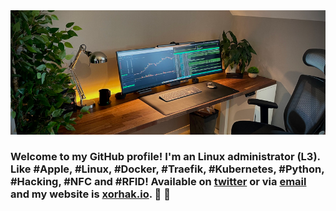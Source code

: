 <img src="https://raw.githubusercontent.com/djerfy/djerfy/master/assets/background_3.jpg">

### Welcome to my GitHub profile! I'm an Linux administrator (L3). Like #Apple, #Linux, #Docker, #Traefik, #Kubernetes, #Python, #Hacking, #NFC and #RFID! Available on [twitter](https://twitter.com/djerfy) or via [email](mailto:djerfy@gmail.com) and my website is [xorhak.io](https://xorhak.io).  🌱 🚀
